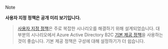 > [!NOTE]
> **사용자 지정 정책은 공개 미리 보기입니다.**

> [사용자 지정 정책](..\articles\active-directory-b2c\active-directory-b2c-get-started-custom.md)은 주로 복잡한 시나리오를 해결하기 위해 설계되었습니다. 대부분의 시나리오에서 Azure Active Directory B2C [기본 제공 정책](..\articles\active-directory-b2c\active-directory-b2c-reference-policies.md)을 사용하는 것이 좋습니다. 기본 제공 정책은 구성에 대해 설정하기가 더 쉽습니다.

